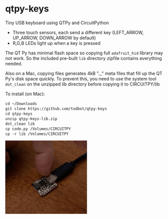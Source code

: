 # qtpy-keys
Tiny USB keyboard using QTPy and CircuitPython

- Three touch sensors, each send a different key (LEFT_ARROW, UP_ARROW, DOWN_ARROW by default)
- R,G,B LEDs light up when a key is pressed

The QT Py has minimal flash space so copying full `adafruit_hid` library
may not work. So the included pre-built `lib` directory zipfile
contains everything needed.

Also on a Mac, copying files generates 4kB "._" meta files that fill up the
QT Py's disk space quickly.  To prevent this, you need to use the system tool
`dot_clean` on the unzipped lib directory before copying it to CIRCUITPY/lib

To install (on Mac):

```
cd ~/Downloads
git clone https://github.com/todbot/qtpy-keys
cd qtpy-keys
unzip qtpy-keys-lib.zip 
dot_clean lib
cp code.py /Volumes/CIRCUITPY
cp -r lib /Volumes/CIRCUITPY
```

<img src="qtpy-keys-demo.gif"/>


